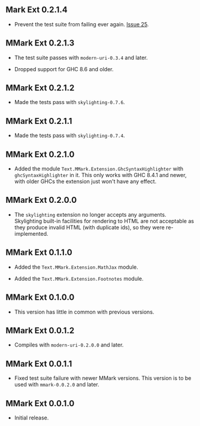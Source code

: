 ## Mark Ext 0.2.1.4

* Prevent the test suite from failing ever again. [Issue
  25](https://github.com/mmark-md/mmark-ext/issues/25).

## MMark Ext 0.2.1.3

* The test suite passes with `modern-uri-0.3.4` and later.

* Dropped support for GHC 8.6 and older.

## MMark Ext 0.2.1.2

* Made the tests pass with `skylighting-0.7.6`.

## MMark Ext 0.2.1.1

* Made the tests pass with `skylighting-0.7.4`.

## MMark Ext 0.2.1.0

* Added the module `Text.MMark.Extension.GhcSyntaxHighlighter` with
  `ghcSyntaxHighlighter` in it. This only works with GHC 8.4.1 and newer,
  with older GHCs the extension just won't have any effect.

## MMark Ext 0.2.0.0

* The `skylighting` extension no longer accepts any arguments. Skylighting
  built-in facilities for rendering to HTML are not acceptable as they
  produce invalid HTML (with duplicate ids), so they were re-implemented.

## MMark Ext 0.1.1.0

* Added the `Text.MMark.Extension.MathJax` module.

* Added the `Text.MMark.Extension.Footnotes` module.

## MMark Ext 0.1.0.0

* This version has little in common with previous versions.

## MMark Ext 0.0.1.2

* Compiles with `modern-uri-0.2.0.0` and later.

## MMark Ext 0.0.1.1

* Fixed test suite failure with newer MMark versions. This version is to be
  used with `mmark-0.0.2.0` and later.

## MMark Ext 0.0.1.0

* Initial release.
